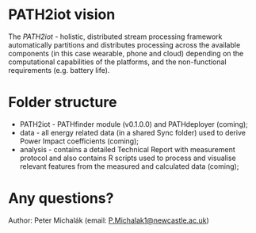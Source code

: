 # PATH2iot vision
The _PATH2iot_ - holistic, distributed stream processing framework automatically partitions and distributes processing across the available components (in this case wearable, phone and cloud) depending on the computational capabilities of the platforms, and the non-functional requirements (e.g. battery life).

# Folder structure

* PATH2iot - PATHfinder module (v0.1.0.0) and PATHdeployer (coming);
* data - all energy related data (in a shared Sync folder) used to derive Power Impact coefficients (coming);
* analysis - contains a detailed Technical Report with measurement protocol and also contains R scripts used to process and visualise relevant features from the measured and calculated data (coming);

# Any questions?

Author: Peter Michalák (email: P.Michalak1@newcastle.ac.uk)
